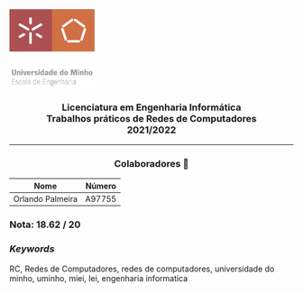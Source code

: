 <img src='uminho.jpg' width="30%"/>

<h3 align="center">Licenciatura em Engenharia Informática <br> Trabalhos práticos de Redes de Computadores <br> 2021/2022 </h3>

---
<h3 align="center"> Colaboradores &#129309 </h2>

<div align="center">

| Nome             | Número |
|------------------|--------|
| Orlando Palmeira | A97755 |

</div>

### Nota: 18.62 / 20

<h3><i>Keywords</i></h3>
RC, Redes de Computadores, redes de computadores, universidade do minho, uminho, miei, lei, engenharia informatica

